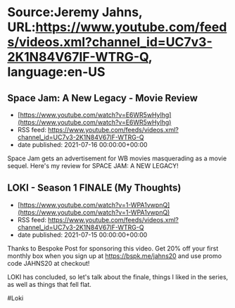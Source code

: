 # Source:Jeremy Jahns, URL:https://www.youtube.com/feeds/videos.xml?channel_id=UC7v3-2K1N84V67IF-WTRG-Q, language:en-US

## Space Jam: A New Legacy - Movie Review
 - [https://www.youtube.com/watch?v=E6WR5wHylhg](https://www.youtube.com/watch?v=E6WR5wHylhg)
 - RSS feed: https://www.youtube.com/feeds/videos.xml?channel_id=UC7v3-2K1N84V67IF-WTRG-Q
 - date published: 2021-07-16 00:00:00+00:00

Space Jam gets an advertisement for WB movies masquerading as a movie sequel. Here's my review for SPACE JAM: A NEW LEGACY!

## LOKI - Season 1 FINALE (My Thoughts)
 - [https://www.youtube.com/watch?v=1-WPA1vwpnQ](https://www.youtube.com/watch?v=1-WPA1vwpnQ)
 - RSS feed: https://www.youtube.com/feeds/videos.xml?channel_id=UC7v3-2K1N84V67IF-WTRG-Q
 - date published: 2021-07-15 00:00:00+00:00

Thanks to Bespoke Post for sponsoring this video. 
Get 20% off your first monthly box when you sign up at https://bspk.me/jahns20 and use promo code JAHNS20 at checkout!

LOKI has concluded, so let's talk about the finale, things I liked in the series, as well as things that fell flat.

#Loki

